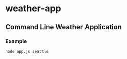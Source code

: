 # weather-app
<h2>Command Line Weather Application</h2>
<h3>Example</h3>
<code>node app.js seattle</code>
